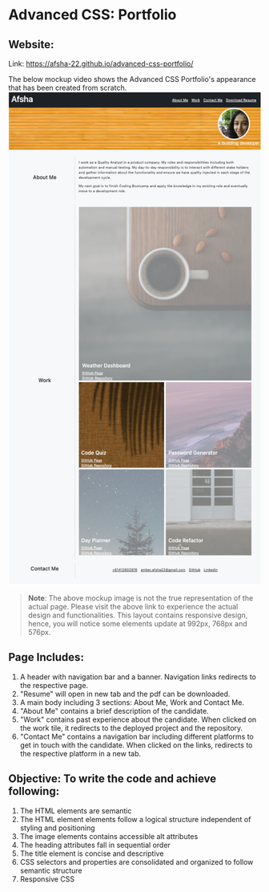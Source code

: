 # Advanced CSS: Portfolio

## Website:

Link: https://afsha-22.github.io/advanced-css-portfolio/

The below mockup video shows the Advanced CSS Portfolio's appearance that has been created from scratch.
![Afsha's Advanced CSS Portfolio](./assets/Images/MockUp.png)

> **Note**: The above mockup image is not the true representation of the actual page. Please visit the above link to experience the actual design and functionalities. This layout contains responsive design, hence, you will notice some elements update at 992px, 768px and 576px.

## Page Includes:

1. A header with navigation bar and a banner. Navigation links redirects to the respective page.
2. "Resume" will open in new tab and the pdf can be downloaded.
3. A main body including 3 sections: About Me, Work and Contact Me.
4. "About Me" contains a brief description of the candidate.
5. "Work" contains past experience about the candidate. When clicked on the work tile, it redirects to the deployed project and the repository.
6. "Contact Me" contains a navigation bar including different platforms to get in touch with the candidate. When clicked on the links, redirects to the respective platform in a new tab.

## Objective: To write the code and achieve following:

1.  The HTML elements are semantic
2.  The HTML element elements follow a logical structure independent of styling and positioning
3.  The image elements contains accessible alt attributes
4.  The heading attributes fall in sequential order
5.  The title element is concise and descriptive
6.  CSS selectors and properties are consolidated and organized to follow semantic structure
7.  Responsive CSS
